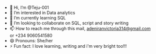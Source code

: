 - 👋 Hi, I’m @Teju-001
- 👀 I’m interested in Data analytics
- 🌱 I’m currently learning SQL
- 💞️ I’m looking to collaborate on SQL, script and story writing
- 📫 How to reach me through this mail, adeniranvictoria314@gmail.com or +234 9060541580
- 😄 Pronouns: She/her
- ⚡ Fun fact: I love learning, writing and i'm very bright too!!!

<!---
Teju-001/Teju-001 is a ✨ special ✨ repository because its `README.md` (this file) appears on your GitHub profile.
You can click the Preview link to take a look at your changes.
--->
